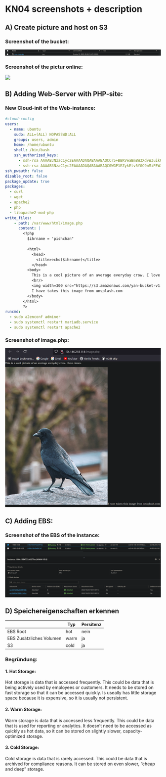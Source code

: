 # KN04 screenshots + description

## A) Create picture and host on S3

### Screenshot of the bucket:
<picture>
  <img src="./Screenshots/A/s3-object.png">
</picture>

### Screenshot of the pictur online:
<picture>
  <img src="./Screenshots/A/crow-image.png">
</picture>

## B) Adding Web-Server with PHP-site:

### New Cloud-init of the Web-instance:

```yaml
#cloud-config
users: 
  - name: ubuntu 
    sudo: ALL=(ALL) NOPASSWD:ALL 
    groups: users, admin 
    home: /home/ubuntu 
    shell: /bin/bash 
    ssh_authorized_keys: 
      - ssh-rsa AAAAB3NzaC1yc2EAAAADAQABAAABAQCCr5+BBKVeaBmBW3XdvW3uikOxkyWvLlmY/W9QwK7Pa/ALlBRw4W2rfyOa+BxuKSZsVwLKaQKfc0dpKve22HPquuSAC7vfARSopZCXyTcusyNw/HoUuSnZD9gRl7zaVOOZ+WpM0dlUP4upawPMHgeNRyXFRDTzi+Z5B/XAc8YXGxyEKxQvz6dEJ+vBa6pLz5ZR+tH4hbymHpzr5y3n6S9zsOcj0O7+YbJeanUNRZd6xENTWc9v9/dOA+NKHTgyUcIYH1Dc03WfswMkrwqEZLjWbKBbKntrAbwqLhmjlPEYboiuXLvFWIGIvNOcXQGSrhHsr/n2QmP7A01hRZifnABv aws-key       
      - ssh-rsa AAAAB3NzaC1yc2EAAAADAQABAAABAQC0WGP1EZykEtv5YGC9nMiPFW3U3DmZNzKFO5nEu6uozEHh4jLZzPNHSrfFTuQ2GnRDSt+XbOtTLdcj26+iPNiFoFha42aCIzYjt6V8Z+SQ9pzF4jPPzxwXfDdkEWylgoNnZ+4MG1lNFqa8aO7F62tX0Yj5khjC0Bs7Mb2cHLx1XZaxJV6qSaulDuBbLYe8QUZXkMc7wmob3PM0kflfolR3LE7LResIHWa4j4FL6r5cQmFlDU2BDPpKMFMGUfRSFiUtaWBNXFOWHQBC2+uKmuMPYP4vJC9sBgqMvPN/X2KyemqdMvdKXnCfrzadHuSSJYEzD64Cve5Zl9yVvY4AqyBD aws-key
ssh_pwauth: false 
disable_root: false 
package_update: true 
packages:
  - curl 
  - wget 
  - apache2
  - php
  - libapache2-mod-php
write_files:
    - path: /var/www/html/image.php
      content: |
        <?php
          $ihrname = 'pishchan"

          <html>
            <head>
              <title>echo($ihrname)</title>
            </head>
          <body>
            This is a cool picture of an average everyday crow. I love crows.
            <br/>
            <img width=300 src="https://s3.amazonaws.com/yan-bucket-v1.0/crow-image.jpg"/>
            I have takes this image from unsplash.com
          </body>
        </html>
        ?>
runcmd:
  - sudo a2enconf adminer
  - sudo systemctl restart mariadb.service
  - sudo systemctl restart apache2
```

### Screenshot of image.php:
<picture>
  <img src="./Screenshots/B/crow-image.png">
</picture>

## C) Adding EBS:

### Screenshot of the EBS of the instance:
<picture>
  <img src="./Screenshots/C/storage.png">
</picture>

## D) Speichereigenschaften erkennen

|                          | Typ  | Persitenz |
|           ---            | ---  |    ---    |
| EBS Root                 | hot  |    nein   |
| EBS Zusätzliches Volumen | warm |     ja    |
| S3                       | cold |     ja    |

### Begründung:

#### 1. Hot Storage:

Hot storage is data that is accessed frequently. This could be data that is being actively used by employees or customers. It needs to be stored on fast storage so that it can be accessed quickly. Is useally has little storage space because it is expensive, so it is usually not persistent.

#### 2. Warm Storage:

Warm storage is data that is accessed less frequently. This could be data that is used for reporting or analytics. It doesn’t need to be accessed as quickly as hot data, so it can be stored on slightly slower, capacity-optimized storage.

#### 3. Cold Storage:

Cold storage is data that is rarely accessed. This could be data that is archived for compliance reasons. It can be stored on even slower, “cheap and deep” storage.
